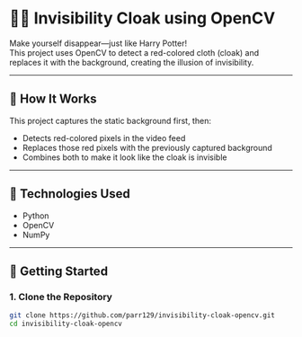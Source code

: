 # 🧙‍♂️ Invisibility Cloak using OpenCV

Make yourself disappear—just like Harry Potter!  
This project uses OpenCV to detect a red-colored cloth (cloak) and replaces it with the background, creating the illusion of invisibility.

---

## 🧠 How It Works

This project captures the static background first, then:
- Detects red-colored pixels in the video feed
- Replaces those red pixels with the previously captured background
- Combines both to make it look like the cloak is invisible

---

## 🔧 Technologies Used

- Python
- OpenCV
- NumPy

---

## 🚀 Getting Started

### 1. Clone the Repository

```bash
git clone https://github.com/parr129/invisibility-cloak-opencv.git
cd invisibility-cloak-opencv
